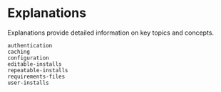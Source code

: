 # Explanations

Explanations provide detailed information on key topics and concepts.

```{toctree}
authentication
caching
configuration
editable-installs
repeatable-installs
requirements-files
user-installs
```
